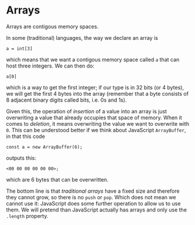 # Arrays

Arrays are contigous memory spaces.

In some (traditional) languages, the way we declare an array is

```
a = int[3]
```

which means that we want a contigous memory space called `a` that can host three integers. We can then do:

```
a[0]
```

which is a way to get the first integer; if our type is in 32 bits (or 4 bytes), we will get the first 4 bytes into the array (remember that a byte consists of 8 adjacent binary digits called bits, i.e. 0s and 1s).

Given this, the operation of _insertion_ of a value into an array is just overwriting a value that already occupies that space of memory. When it comes to _deletion_, it means overwriting the value we want to overwrite with `0`. This can be understood better if we think about JavaScript `ArrayBuffer`, in that this code

```
const a = new ArrayBuffer(6);
```

outputs this:

```
<00 00 00 00 00 00>;
```

which are 6 bytes that can be overwritten.

The bottom line is that _traditional arrays_ have a fixed size and therefore they cannot grow, so there is no `push` or `pop`. Which does not mean we cannot use it: JavaScript does some further operation to allow us to use them. We will pretend than JavaScript actually has arrays and only use the `.length` property.
